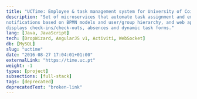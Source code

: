 ```yaml
---
title: "UCTime: Employee & task management system for University of Coimbra employees"
description: "Set of microservices that automate task assignment and email & TCP
notifications based on BPMN models and user/group hierarchy, and web app that
displays check-ins/check-outs, absences and dynamic task forms."
lang: [Java, JavaScript]
tech: [DropWizard, AngularJS v1, Activiti, WebSocket]
db: [MySQL]
slug: "uctime"
date: "2016-08-27 17:04:01+01:00"
externalLink: "https://time.uc.pt"
weight: -1
types: [project]
subsections: [full-stack]
tags: [deprecated]
deprecatedText: "broken-link"
---
```

